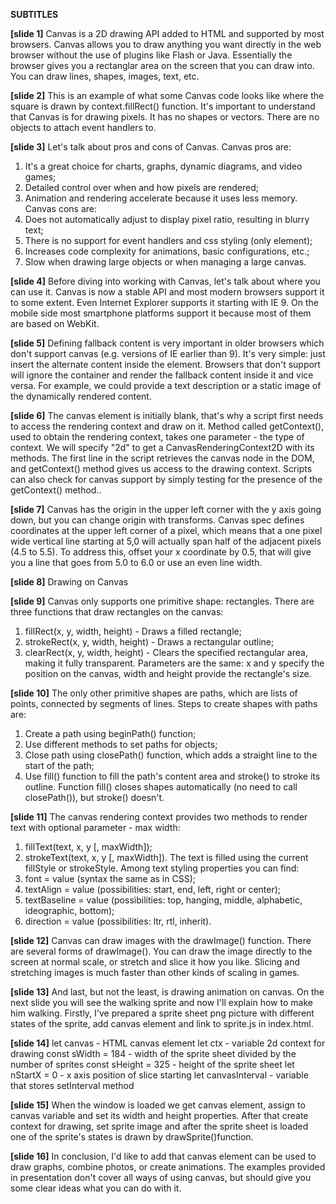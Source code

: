 **SUBTITLES**

**[slide 1]**
Canvas is a 2D drawing API added to HTML and supported by most browsers.
Canvas allows you to draw anything you want directly in the web browser without the use of plugins like Flash or Java.
Essentially the browser gives you a rectanglar area on the screen that you can draw into. You can draw lines, shapes, images, text, etc.

**[slide 2]**
This is an example of what some Canvas code looks like where the square is drawn by context.fillRect() function.
It's important to understand that Canvas is for drawing pixels.
It has no shapes or vectors. There are no objects to attach event handlers to.

**[slide 3]**
Let's talk about pros and cons of Canvas.
Canvas pros are:
1. It's a great choice for charts, graphs, dynamic diagrams, and video games;
2. Detailed control over when and how pixels are rendered;
3. Animation and rendering accelerate because it uses less memory.
Canvas cons are:
1. Does not automatically adjust to display pixel ratio, resulting in blurry text;
2. There is no support for event handlers and css styling (only <canvas> element);
3. Increases code complexity for animations, basic configurations, etc.;
4. Slow when drawing large objects or when managing a large canvas.

**[slide 4]**
Before diving into working with Canvas, let's talk about where you can use it.
Canvas is now a stable API and most modern browsers support it to some extent.
Even Internet Explorer supports it starting with IE 9.
On the mobile side most smartphone platforms support it because most of them are based on WebKit.

**[slide 5]**
Defining fallback content is very important in older browsers which don't support canvas (e.g. versions of IE earlier than 9).
It's very simple: just insert the alternate content inside the <canvas> element.
Browsers that don't support <canvas> will ignore the container and render the fallback content inside it and vice versa.
For example, we could provide a text description or a static image of the dynamically rendered content.

**[slide 6]**
The canvas element is initially blank, that's why a script first needs to access the rendering context and draw on it.
Method called getContext(), used to obtain the rendering context, takes one parameter - the type of context.
We will specify "2d" to get a CanvasRenderingContext2D with its methods.
The first line in the script retrieves the canvas node in the DOM, and getContext() method gives us access to the drawing context.
Scripts can also check for canvas support by simply testing for the presence of the getContext() method..

**[slide 7]**
Canvas has the origin in the upper left corner with the y axis going down, but you can change origin with transforms.
Canvas spec defines coordinates at the upper left corner of a pixel,
which means that a one pixel wide vertical line starting at 5,0 will actually span half of the adjacent pixels (4.5 to 5.5).
To address this, offset your x coordinate by 0.5, that will give you a line that goes from 5.0 to 6.0 or use an even line width.

**[slide 8]**
Drawing on Canvas

**[slide 9]**
Canvas only supports one primitive shape: rectangles.
There are three functions that draw rectangles on the canvas:
1) fillRect(x, y, width, height) - Draws a filled rectangle;
2) strokeRect(x, y, width, height) - Draws a rectangular outline;
3) clearRect(x, y, width, height) - Clears the specified rectangular area, making it fully transparent.
Parameters are the same: x and y specify the position on the canvas, width and height provide the rectangle's size.

**[slide 10]**
The only other primitive shapes are paths, which are lists of points, connected by segments of lines.
Steps to create shapes with paths are:
1. Create a path using beginPath() function;
2. Use different methods to set paths for objects;
3. Close path using closePath() function, which adds a straight line to the start of the path;
4. Use fill() function to fill the path's content area and stroke() to stroke its outline.
Function fill() closes shapes automatically (no need to call closePath()), but stroke() doesn't.

**[slide 11]**
The canvas rendering context provides two methods to render text with optional parameter - max width:
1. fillText(text, x, y [, maxWidth]);
2. strokeText(text, x, y [, maxWidth]).
The text is filled using the current fillStyle or strokeStyle.
Among text styling properties you can find:
1. font = value (syntax the same as in CSS);
2. textAlign = value (possibilities: start, end, left, right or center);
3. textBaseline = value (possibilities: top, hanging, middle, alphabetic, ideographic, bottom);
4. direction = value (possibilities: ltr, rtl, inherit).

**[slide 12]**
Canvas can draw images with the drawImage() function.
There are several forms of drawImage().
You can draw the image directly to the screen at normal scale, or stretch and slice it how you like.
Slicing and stretching images is much faster than other kinds of scaling in games.

**[slide 13]**
And last, but not the least, is drawing animation on canvas.
On the next slide you will see the walking sprite and now I'll explain how to make him walking.
Firstly, I've prepared a sprite sheet png picture with different states of the sprite,
add canvas element and link to sprite.js in index.html.

**[slide 14]**
let canvas - HTML canvas element
let ctx - variable 2d context for drawing
const sWidth = 184 - width of the sprite sheet divided by the number of sprites
const sHeight = 325 - height of the sprite sheet
let nStartX = 0 - x axis position of slice starting
let canvasInterval - variable that stores setInterval method

**[slide 15]**
When the window is loaded we get canvas element, assign to canvas variable and set its width and height properties.
After that create context for drawing, set sprite image and after the sprite sheet is loaded one of the sprite's states is drawn by drawSprite()function.

**[slide 16]**
In conclusion, I'd like to add that canvas element can be used to draw graphs, combine photos, or create animations.
The examples provided in presentation don't cover all ways of using canvas,
but should give you some clear ideas what you can do with it.
